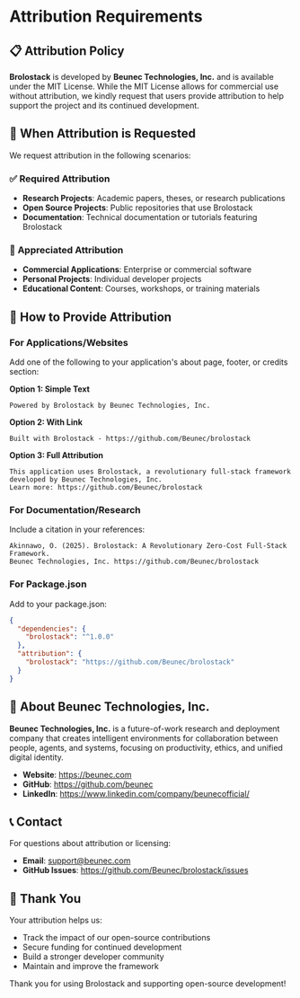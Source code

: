 # Attribution Requirements

## 📋 Attribution Policy

**Brolostack** is developed by **Beunec Technologies, Inc.** and is available under the MIT License. While the MIT License allows for commercial use without attribution, we kindly request that users provide attribution to help support the project and its continued development.

## 🎯 When Attribution is Requested

We request attribution in the following scenarios:

### ✅ **Required Attribution**
- **Research Projects**: Academic papers, theses, or research publications
- **Open Source Projects**: Public repositories that use Brolostack
- **Documentation**: Technical documentation or tutorials featuring Brolostack

### 🤝 **Appreciated Attribution**
- **Commercial Applications**: Enterprise or commercial software
- **Personal Projects**: Individual developer projects
- **Educational Content**: Courses, workshops, or training materials

## 📝 How to Provide Attribution

### For Applications/Websites
Add one of the following to your application's about page, footer, or credits section:

**Option 1: Simple Text**
```
Powered by Brolostack by Beunec Technologies, Inc.
```

**Option 2: With Link**
```
Built with Brolostack - https://github.com/Beunec/brolostack
```

**Option 3: Full Attribution**
```
This application uses Brolostack, a revolutionary full-stack framework 
developed by Beunec Technologies, Inc. 
Learn more: https://github.com/Beunec/brolostack
```

### For Documentation/Research
Include a citation in your references:

```
Akinnawo, O. (2025). Brolostack: A Revolutionary Zero-Cost Full-Stack Framework. 
Beunec Technologies, Inc. https://github.com/Beunec/brolostack
```

### For Package.json
Add to your package.json:

```json
{
  "dependencies": {
    "brolostack": "^1.0.0"
  },
  "attribution": {
    "brolostack": "https://github.com/Beunec/brolostack"
  }
}
```

## 🏢 About Beunec Technologies, Inc.

**Beunec Technologies, Inc.** is a future-of-work research and deployment company that creates intelligent environments for collaboration between people, agents, and systems, focusing on productivity, ethics, and unified digital identity.

- **Website**: https://beunec.com
- **GitHub**: https://github.com/beunec
- **LinkedIn**: https://www.linkedin.com/company/beunecofficial/

## 📞 Contact

For questions about attribution or licensing:
- **Email**: support@beunec.com
- **GitHub Issues**: https://github.com/Beunec/brolostack/issues

## 🙏 Thank You

Your attribution helps us:
- Track the impact of our open-source contributions
- Secure funding for continued development
- Build a stronger developer community
- Maintain and improve the framework

Thank you for using Brolostack and supporting open-source development!
